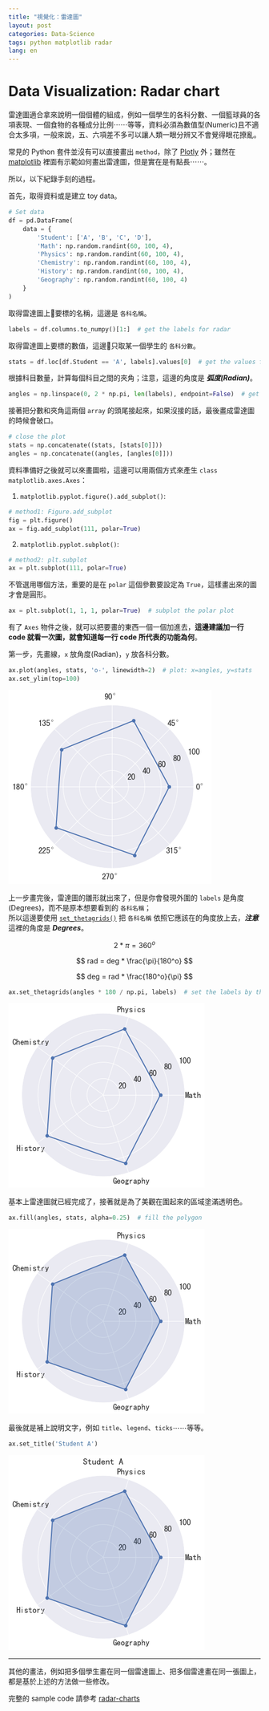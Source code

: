 ```yaml
---
title: "視覺化：雷達圖"
layout: post
categories: Data-Science
tags: python matplotlib radar
lang: en
---
```


Data Visualization: Radar chart
===

雷達圖適合拿來說明一個個體的組成，例如一個學生的各科分數、一個籃球員的各項表現、一個食物的各種成分比例⋯⋯等等，資料必須為數值型(Numeric)且不適合太多項，一般來說，五、六項差不多可以讓人類一眼分辨又不會覺得眼花撩亂。

常見的 Python 套件並沒有可以直接畫出 `method`，除了 [Plotly](https://plot.ly/python/radar-chart/) 外；雖然在 [matplotlib](https://matplotlib.org/examples/api/radar_chart.html) 裡面有示範如何畫出雷達圖，但是實在是有點長⋯⋯。

所以，以下紀錄手刻的過程。

首先，取得資料或是建立 toy data。
```python
# Set data
df = pd.DataFrame(
    data = {
        'Student': ['A', 'B', 'C', 'D'],
        'Math': np.random.randint(60, 100, 4),
        'Physics': np.random.randint(60, 100, 4),
        'Chemistry': np.random.randint(60, 100, 4),
        'History': np.random.randint(60, 100, 4),
        'Geography': np.random.randint(60, 100, 4)
    }
)
```

取得雷達圖上要標的名稱，這邊是 `各科名稱`。
```python
labels = df.columns.to_numpy()[1:]  # get the labels for radar
```

取得雷達圖上要標的數值，這邊只取某一個學生的 `各科分數`。
```python
stats = df.loc[df.Student == 'A', labels].values[0]  # get the values for radar
```

根據科目數量，計算每個科目之間的夾角；注意，這邊的角度是 ***弧度(Radian)***。
```python
angles = np.linspace(0, 2 * np.pi, len(labels), endpoint=False)  # get the angles for each group
```

接著把分數和夾角這兩個 `array` 的頭尾接起來，如果沒接的話，最後畫成雷達圖的時候會破口。
```python
# close the plot
stats = np.concatenate((stats, [stats[0]]))
angles = np.concatenate((angles, [angles[0]]))
```

資料準備好之後就可以來畫圖啦，這邊可以用兩個方式來產生 `class matplotlib.axes.Axes`：
1. `matplotlib.pyplot.figure().add_subplot()`:
```python
# method1: Figure.add_subplot
fig = plt.figure()
ax = fig.add_subplot(111, polar=True)
```

2. `matplotlib.pyplot.subplot()`:
```python
# method2: plt.subplot
ax = plt.subplot(111, polar=True)
```

不管選用哪個方法，重要的是在 `polar` 這個參數要設定為 `True`，這樣畫出來的圖才會是圓形。
```python
ax = plt.subplot(1, 1, 1, polar=True)  # subplot the polar plot
```

有了 `Axes` 物件之後，就可以把要畫的東西一個一個加進去，**這邊建議加一行 code 就看一次圖，就會知道每一行 code 所代表的功能為何**。

第一步，先畫線，`x` 放角度(Radian)，`y` 放各科分數。
```python
ax.plot(angles, stats, 'o-', linewidth=2)  # plot: x=angles, y=stats
ax.set_ylim(top=100)
```
![radar-chart-1.png](/assets/images/2019-08-07-radar-chart/radar-chart-1.png)

上一步畫完後，雷達圖的雛形就出來了，但是你會發現外圍的 `labels` 是角度(Degrees)，而不是原本想要看到的 `各科名稱`；<br>
所以這邊要使用 [`set_thetagrids()`](https://matplotlib.org/3.1.0/api/_as_gen/matplotlib.pyplot.thetagrids.html#matplotlib.pyplot.thetagrids) 把 `各科名稱` 依照它應該在的角度放上去，***注意*** 這裡的角度是 ***Degrees***。

$$ 2 * \pi = 360^o $$

$$ rad = deg * \frac{\pi}{180^o} $$

$$ deg = rad * \frac{180^o}{\pi} $$

```python
ax.set_thetagrids(angles * 180 / np.pi, labels)  # set the labels by the angles
```
![radar-chart-2.png](/assets/images/2019-08-07-radar-chart/radar-chart-2.png)

基本上雷達圖就已經完成了，接著就是為了美觀在圍起來的區域塗滿透明色。
```python
ax.fill(angles, stats, alpha=0.25)  # fill the polygon
```
![radar-chart-3.png](/assets/images/2019-08-07-radar-chart/radar-chart-3.png)

最後就是補上說明文字，例如 `title`、`legend`、`ticks`⋯⋯等等。
```python
ax.set_title('Student A')
```
![radar-chart-4.png](/assets/images/2019-08-07-radar-chart/radar-chart-4.png)

---
其他的畫法，例如把多個學生畫在同一個雷達圖上、把多個雷達畫在同一張圖上，都是基於上述的方法做一些修改。

完整的 sample code 請參考 [radar-charts](https://github.com/orcahmlee/lab-technical-note/blob/master/Data-Science/plotting/radar-chart/radar-charts.ipynb)
